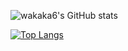 <!--
**wakaka6/wakaka6** is a ✨ _special_ ✨ repository because its `README.md` (this file) appears on your GitHub profile.

Here are some ideas to get you started:

- 🔭 I’m currently working on ...
- 🌱 I’m currently learning ...
- 👯 I’m looking to collaborate on ...
- 🤔 I’m looking for help with ...
- 💬 Ask me about ...
- 📫 How to reach me: ...
- 😄 Pronouns: ...
- ⚡ Fun fact: ...
-->

![wakaka6's GitHub stats](https://github-readme-stats.vercel.app/api?username=wakaka6&show_icons=true&theme=dracula)

[![Top Langs](https://github-readme-stats.vercel.app/api/top-langs/?username=wakaka6&layout=compact&hide=javascript,html,vim%20script,vim,shell,Vim%20Snippet,css&theme=dracula)](https://github.com/anuraghazra/github-readme-stats)
